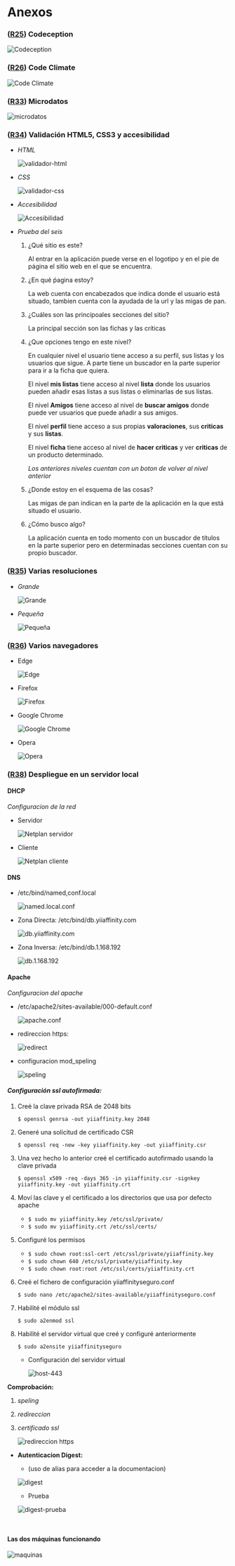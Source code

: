 # Anexos


### **([R25](https://github.com/rolLangel/yiiaffinity/issues/25)) Codeception**
![Codeception](images/anexos/codeception.png)

### **([R26](https://github.com/rolLangel/yiiaffinity/issues/26)) Code Climate**
![Code Climate](images/anexos/codeclimate.png)

### **([R33](https://github.com/rolLangel/yiiaffinity/issues/33)) Microdatos**

![microdatos](images/anexos/microdatos.png)

### **([R34](https://github.com/rolLangel/yiiaffinity/issues/34)) Validación HTML5, CSS3 y accesibilidad**
   
* *HTML*
    
    ![validador-html](images/anexos/validador-html.png)

* *CSS*
    
    ![validador-css](images/anexos/validador-css.png)

* *Accesibilidad*
    
    ![Accesibilidad](images/anexos/aa.png)

* *Prueba del seis*
    1. ¿Qué sitio es este?

        Al entrar en la aplicación puede verse en el logotipo y en el pie de página el sitio web en el que se encuentra.
       
    2. ¿En qué ṕagina estoy?

        La web cuenta con encabezados que indica donde el usuario está situado, tambien cuenta con la ayudada de la url y las migas de pan.

    3. ¿Cuáles son las principoales secciones del sitio?
    
        La principal sección son las fichas y las críticas

    4. ¿Que opciones tengo en este nivel?

        En cualquier nivel el usuario tiene acceso a su perfil, sus listas y los usuarios que sigue. A parte tiene un buscador en la parte superior para ir a la ficha que quiera.

        El nivel **mis listas** tiene acceso al nivel **lista** donde los usuarios pueden añadir esas listas a sus listas o eliminarlas de sus listas.
        
        El nivel **Amigos** tiene acceso al nivel de **buscar amigos** donde puede ver usuarios que puede añadir a sus amigos.

        El nivel **perfil** tiene acceso a sus propias **valoraciones**, sus **criticas** y sus **listas**.

        El nivel **ficha** tiene acceso al nivel de **hacer criticas** y ver **criticas** de un producto determinado. 

        *Los anteriores niveles cuentan con un boton de volver al nivel anterior*
    5. ¿Donde estoy en el esquema de las cosas?

        Las migas de pan indican en la parte de la aplicación en la que está situado el usuario. 

    6. ¿Cómo busco algo?
        
        La aplicación cuenta en todo momento con un buscador de títulos en la parte superior pero en determinadas secciones cuentan con su propio buscador.   


### **([R35](https://github.com/rolLangel/yiiaffinity/issues/35)) Varias resoluciones**
* *Grande*
    
    ![Grande](images/anexos/grande.png)

* *Pequeña*
    
    ![Pequeña](images/anexos/pequeña.png)

### **([R36](https://github.com/rolLangel/yiiaffinity/issues/36)) Varios navegadores**
* Edge
    
    ![Edge](images/anexos/edge.png)

* Firefox 
    
    ![Firefox](images/anexos/firefox.png)

* Google Chrome
    
    ![Google Chrome](images/anexos/googleChrome.png)

* Opera 
    
    ![Opera](images/anexos/opera.png)

### **([R38](https://github.com/rolLangel/yiiaffinity/issues/38)) Despliegue en un servidor local**

#### **DHCP**

*Configuracion de la red*
* Servidor 

    ![Netplan servidor](images/anexos/servidor-local/netplan-server.png)

* Cliente

    ![Netplan cliente](images/anexos/servidor-local/netplan-cliente.png)


#### **DNS**
 
 * /etc/bind/named,conf.local

    ![named.local.conf](images/anexos/servidor-local/zonas.png)

* Zona Directa: /etc/bind/db.yiiaffinity.com

    ![db.yiiaffinity.com](images/anexos/servidor-local/zona.png)

* Zona Inversa: /etc/bind/db.1.168.192

    ![db.1.168.192](images/anexos/servidor-local/zona-inversa.png)



#### **Apache**

*Configuracion del apache*

* /etc/apache2/sites-available/000-default.conf
    
    ![apache.conf](images/anexos/servidor-local/apache-conf.png)

* redireccion https:

    ![redirect](images/anexos/servidor-local/redirect.png)

* configuracion mod_speling

  ![speling](images/anexos/servidor-local/mod-speling.png)

#### *Configuración ssl autofirmada:*

1. Creé la clave privada RSA de 2048 bits
    
    `$ openssl genrsa -out yiiaffinity.key 2048`
2. Generé una solicitud de certificado CSR
    
    `$ openssl req -new -key yiiaffinity.key -out yiiaffinity.csr`

3. Una vez hecho lo anterior creé el certificado autofirmado usando la clave privada
    
    `$ openssl x509 -req -days 365 -in yiiaffinity.csr -signkey yiiaffinity.key -out yiiaffinity.crt`

4. Moví las clave y el certificado a los directorios que usa por defecto apache 

    * `$ sudo mv yiiaffinity.key /etc/ssl/private/`
    * `$ sudo mv yiiaffinity.crt /etc/ssl/certs/`

5. Configuré los permisos
    * `$ sudo chown root:ssl-cert /etc/ssl/private/yiiaffinity.key`
    * `$ sudo chown 640 /etc/ssl/private/yiiaffinity.key`
    * `$ sudo chown root:root /etc/ssl/certs/yiiaffinity.crt`

6. Creé el fichero de configuración  yiiaffinityseguro.conf
    
    `$ sudo nano /etc/apache2/sites-available/yiiaffinityseguro.conf`

7. Habilité el módulo ssl
    
    `$ sudo a2enmod ssl`

8. Habilité el servidor virtual que creé y configuré anteriormente
    
    `$ sudo a2ensite yiiaffinityseguro`

    * Configuración del servidor virtual

        ![host-443](images/anexos/servidor-local/host-443.png)
    
**Comprobación:**

1. *speling*
2. *redireccion*
3. *certificado ssl*

    ![redireccion https](images/anexos/servidor-local/red-spel-https.gif)

* **Autenticacion Digest:**

    * (uso de alias para acceder a la documentacion)

    ![digest](images/anexos/servidor-local/digest.png)

    * Prueba
    
    ![digest-prueba](images/anexos/servidor-local/digest.gif)

<br>

#### **Las dos máquinas funcionando**

![maquinas](images/anexos/servidor-local/maquinas.gif)
